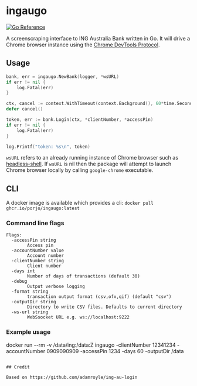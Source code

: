 # ingaugo

[![Go Reference](https://pkg.go.dev/badge/github.com/porjo/ingaugo.svg)](https://pkg.go.dev/github.com/porjo/ingaugo)

A screenscraping interface to ING Australia Bank written in Go. It will drive a Chrome browser instance using the [Chrome DevTools Protocol](https://chromedevtools.github.io/devtools-protocol/).

## Usage

```Go
bank, err = ingaugo.NewBank(logger, *wsURL)
if err != nil {
	log.Fatal(err)
}

ctx, cancel := context.WithTimeout(context.Background(), 60*time.Second)
defer cancel()

token, err := bank.Login(ctx, *clientNumber, *accessPin)
if err != nil {
	log.Fatal(err)
}

log.Printf("token: %s\n", token)
```
`wsURL` refers to an already running instance of Chrome browser such as [headless-shell](https://hub.docker.com/r/chromedp/headless-shell/). If `wsURL` is nil then the package will attempt to launch Chrome browser locally by calling `google-chrome` executable.

## CLI

A docker image is available which provides a cli: `docker pull ghcr.io/porjo/ingaugo:latest`

### Command line flags
```
Flags:
  -accessPin string
        Access pin
  -accountNumber value
        Account number
  -clientNumber string
        Client number
  -days int
        Number of days of transactions (default 30)
  -debug
        Output verbose logging
  -format string
        transaction output format (csv,ofx,qif) (default "csv")
  -outputDir string
        Directory to write CSV files. Defaults to current directory
  -ws-url string
        WebSsocket URL e.g. ws://localhost:9222
```

### Example usage
docker run --rm -v /data/ing:/data:Z ingaugo -clientNumber 12341234 -accountNumber 0909090909 -accessPin 1234 -days 60 -outputDir /data
```

## Credit

Based on https://github.com/adamroyle/ing-au-login
